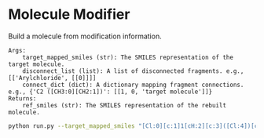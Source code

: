 # Molecule Modifier

Build a molecule from modification information.

    Args:
        target_mapped_smiles (str): The SMILES representation of the target molecule.
        disconnect_list (list): A list of disconnected fragments. e.g., [['Arylchloride', [[0]]]]
        connect_dict (dict): A dictionary mapping fragment connections. e.g., {'C2 ([CH3:0][CH2:1])': [[1, 0, 'target molecule']]}
    Returns:
        ref_smiles (str): The SMILES representation of the rebuilt molecule.

```bash
python run.py --target_mapped_smiles "[Cl:0][c:1]1[cH:2][c:3]([Cl:4])[c:5](-[c:6]2[c:7]([Cl:8])[cH:9][cH:10][cH:11][c:12]2[Cl:13])[c:14]([Cl:15])[cH:16]1" --disconnect_list '[["Arylchloride", [[15]]]]' --connect_dict '{"C2 ([CH3:0][CH2:1])": [[1, 2, "target molecule"]]}'
```
